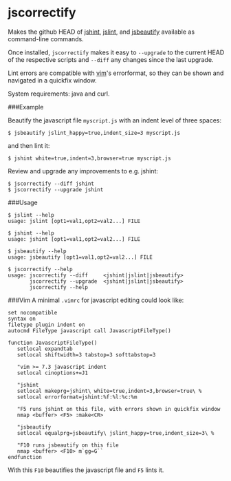 # jscorrectify


Makes the github HEAD of [jshint](http://github.com/jshint/jshint), [jslint](http://github.com/douglascrockford/JSLint), and [jsbeautify](http://github.com/einars/js-beautify) available as command-line commands.

Once installed, `jscorrectify` makes it easy to `--upgrade` to the current HEAD of the respective scripts and `--diff` any changes since the last upgrade.

Lint errors are compatible with [vim](http://www.vim.org)'s errorformat, so they can be shown and navigated in a quickfix window.


System requirements: java and curl.

###Example

Beautify the javascript file `myscript.js` with an indent level of three spaces:

    $ jsbeautify jslint_happy=true,indent_size=3 myscript.js

and then lint it:

    $ jshint white=true,indent=3,browser=true myscript.js


Review and upgrade any improvements to e.g. jshint:

    $ jscorrectify --diff jshint
    $ jscorrectify --upgrade jshint
    

###Usage

    $ jslint --help
    usage: jslint [opt1=val1,opt2=val2...] FILE
 
    $ jshint --help
    usage: jshint [opt1=val1,opt2=val2...] FILE
 
    $ jsbeautify --help
    usage: jsbeautify [opt1=val1,opt2=val2...] FILE
 
    $ jscorrectify --help
    usage: jscorrectify --diff     <jshint|jslint|jsbeautify>
           jscorrectify --upgrade  <jshint|jslint|jsbeautify>
           jscorrectify --help

###Vim
A minimal `.vimrc` for javascript editing could look like:

    set nocompatible
    syntax on
    filetype plugin indent on
    autocmd FileType javascript call JavascriptFileType()

    function JavascriptFileType()
       setlocal expandtab
       setlocal shiftwidth=3 tabstop=3 softtabstop=3

       "vim >= 7.3 javascript indent
       setlocal cinoptions+=J1

       "jshint
       setlocal makeprg=jshint\ white=true,indent=3,browser=true\ %
       setlocal errorformat=jshint:%f:%l:%c:%m

       "F5 runs jshint on this file, with errors shown in quickfix window
       nmap <buffer> <F5> :make<CR>

       "jsbeautify
       setlocal equalprg=jsbeautify\ jslint_happy=true,indent_size=3\ %

       "F10 runs jsbeautify on this file
       nmap <buffer> <F10> m`gg=G``
    endfunction

With this `F10` beautifies the javascript file and `F5` lints it.
